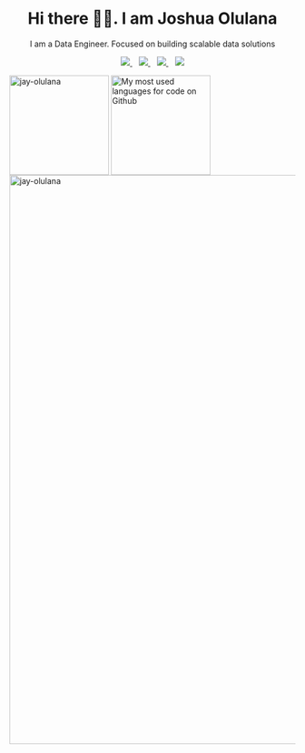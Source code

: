 <h1 align='center'>Hi there 👋🏾. I am Joshua Olulana</h1>
<p align='center'>I am a Data Engineer. Focused on building scalable data solutions</p>

<p align='center'>
	<!-- <a href="" target="_blank">
		<img src="https://img.shields.io/badge/WHATSAPP-%2325D366.svg?&style=for-the-badge&logo=whatsapp&logoColor=white" />
	</a>&nbsp;&nbsp; -->
	<a href="https://twitter.com/jay_olulana" target="_blank">
		<img src="https://img.shields.io/badge/twitter-%231DA1F2.svg?&style=for-the-badge&logo=twitter&logoColor=white" />
	</a>&nbsp;&nbsp;
	<a href="https://www.linkedin.com/in/joshua-olulana/" target="_blank">
		<img src="https://img.shields.io/badge/linkedin-%230077B5.svg?&style=for-the-badge&logo=linkedin&logoColor=white" />
	</a>&nbsp;&nbsp;
	<a href="mailto:jayolulana@gmail.com" target="_blank">
		<img src="https://img.shields.io/badge/email me-%23D14836.svg?&style=for-the-badge&logo=gmail&logoColor=white" />
	</a>&nbsp;&nbsp;
	     	<img src="https://gpvc.arturio.dev/jay-olulana" />
</p>

<div>
  <p>
    <img height="175" align="center" src="https://github-readme-stats.vercel.app/api?username=jay-olulana&show_icons=true&locale=en&default&count_private=true&theme=radical" alt="jay-olulana" />
    <img height="175" align="center" src="https://github-readme-stats.vercel.app/api/top-langs/?username=jay-olulana&layout=compact&count_private=true&theme=radical" alt="My most used languages for code on Github" />
    <img width="1000" align="center" src="https://github-readme-streak-stats.herokuapp.com/?user=jay-olulana&theme=blood-dark&background=000000" alt="jay-olulana"/>
  </p>
</div>

